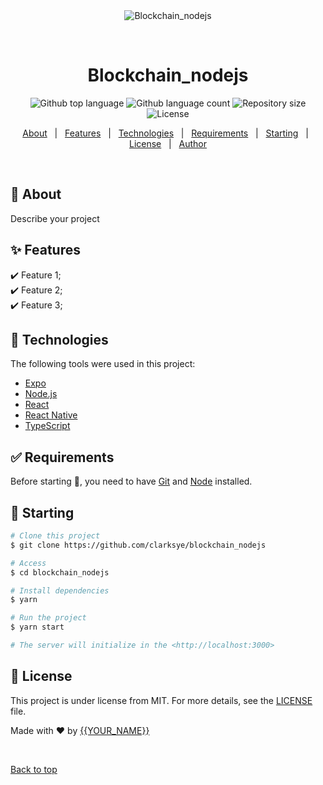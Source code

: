 <div align="center" id="top"> 
  <img src="./.github/app.gif" alt="Blockchain_nodejs" />

  &#xa0;

  <!-- <a href="https://blockchain_nodejs.netlify.app">Demo</a> -->
</div>

<h1 align="center">Blockchain_nodejs</h1>

<p align="center">
  <img alt="Github top language" src="https://img.shields.io/github/languages/top/clarksye/blockchain_nodejs?color=56BEB8">

  <img alt="Github language count" src="https://img.shields.io/github/languages/count/clarksye/blockchain_nodejs?color=56BEB8">

  <img alt="Repository size" src="https://img.shields.io/github/repo-size/clarksye/blockchain_nodejs?color=56BEB8">

  <img alt="License" src="https://img.shields.io/github/license/clarksye/blockchain_nodejs?color=56BEB8">

  <!-- <img alt="Github issues" src="https://img.shields.io/github/issues/clarksye/blockchain_nodejs?color=56BEB8" /> -->

  <!-- <img alt="Github forks" src="https://img.shields.io/github/forks/clarksye/blockchain_nodejs?color=56BEB8" /> -->

  <!-- <img alt="Github stars" src="https://img.shields.io/github/stars/clarksye/blockchain_nodejs?color=56BEB8" /> -->
</p>

<!-- Status -->

<!-- <h4 align="center"> 
	🚧  Blockchain_nodejs 🚀 Under construction...  🚧
</h4> 

<hr> -->

<p align="center">
  <a href="#dart-about">About</a> &#xa0; | &#xa0; 
  <a href="#sparkles-features">Features</a> &#xa0; | &#xa0;
  <a href="#rocket-technologies">Technologies</a> &#xa0; | &#xa0;
  <a href="#white_check_mark-requirements">Requirements</a> &#xa0; | &#xa0;
  <a href="#checkered_flag-starting">Starting</a> &#xa0; | &#xa0;
  <a href="#memo-license">License</a> &#xa0; | &#xa0;
  <a href="https://github.com/clarksye" target="_blank">Author</a>
</p>

<br>

## :dart: About ##

Describe your project

## :sparkles: Features ##

:heavy_check_mark: Feature 1;\
:heavy_check_mark: Feature 2;\
:heavy_check_mark: Feature 3;

## :rocket: Technologies ##

The following tools were used in this project:

- [Expo](https://expo.io/)
- [Node.js](https://nodejs.org/en/)
- [React](https://pt-br.reactjs.org/)
- [React Native](https://reactnative.dev/)
- [TypeScript](https://www.typescriptlang.org/)

## :white_check_mark: Requirements ##

Before starting :checkered_flag:, you need to have [Git](https://git-scm.com) and [Node](https://nodejs.org/en/) installed.

## :checkered_flag: Starting ##

```bash
# Clone this project
$ git clone https://github.com/clarksye/blockchain_nodejs

# Access
$ cd blockchain_nodejs

# Install dependencies
$ yarn

# Run the project
$ yarn start

# The server will initialize in the <http://localhost:3000>
```

## :memo: License ##

This project is under license from MIT. For more details, see the [LICENSE](LICENSE.md) file.


Made with :heart: by <a href="https://github.com/clarksye" target="_blank">{{YOUR_NAME}}</a>

&#xa0;

<a href="#top">Back to top</a>
